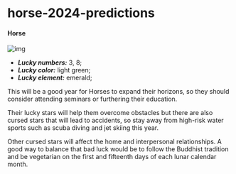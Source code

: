 # horse-2024-predictions 


#### Horse

![img](https://cdn.i-scmp.com/sites/default/files/d8/images/canvas/2024/01/11/bb183531-c16f-4eaf-86a6-181b34189bfc_ba7066a9.jpg)


- _**Lucky numbers:**_ 3, 8;
- _**Lucky color:**_ light green; 
- _**Lucky element:**_ emerald; 

This will be a good year for Horses to expand their horizons, so they should consider attending seminars or furthering their education.

Their lucky stars will help them overcome obstacles but there are also cursed stars that will lead to accidents, so stay away from high-risk water sports such as scuba diving and jet skiing this year.

Other cursed stars will affect the home and interpersonal relationships. A good way to balance that bad luck would be to follow the Buddhist tradition and be vegetarian on the first and fifteenth days of each lunar calendar month.
